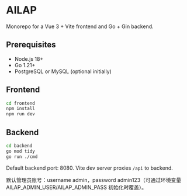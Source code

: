 # AILAP

Monorepo for a Vue 3 + Vite frontend and Go + Gin backend.

## Prerequisites
- Node.js 18+
- Go 1.21+
- PostgreSQL or MySQL (optional initially)

## Frontend
```bash
cd frontend
npm install
npm run dev
```

## Backend
```bash
cd backend
go mod tidy
go run ./cmd
```

Default backend port: 8080. Vite dev server proxies `/api` to backend.

默认管理员账号：username admin，password admin123（可通过环境变量 AILAP_ADMIN_USER/AILAP_ADMIN_PASS 初始化时覆盖）。

